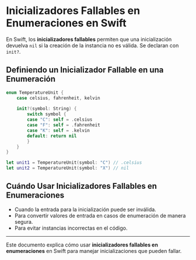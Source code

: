 # Inicializadores Fallables en Enumeraciones en Swift

En Swift, los **inicializadores fallables** permiten que una inicialización devuelva `nil` si la creación de la instancia no es válida. Se declaran con `init?`.

## Definiendo un Inicializador Fallable en una Enumeración

```swift
enum TemperatureUnit {
    case celsius, fahrenheit, kelvin
    
    init?(symbol: String) {
        switch symbol {
        case "C": self = .celsius
        case "F": self = .fahrenheit
        case "K": self = .kelvin
        default: return nil
        }
    }
}

let unit1 = TemperatureUnit(symbol: "C") // .celsius
let unit2 = TemperatureUnit(symbol: "X") // nil
```

## Cuándo Usar Inicializadores Fallables en Enumeraciones

- Cuando la entrada para la inicialización puede ser inválida.
- Para convertir valores de entrada en casos de enumeración de manera segura.
- Para evitar instancias incorrectas en el código.

---

Este documento explica cómo usar **inicializadores fallables en enumeraciones** en Swift para manejar inicializaciones que pueden fallar.